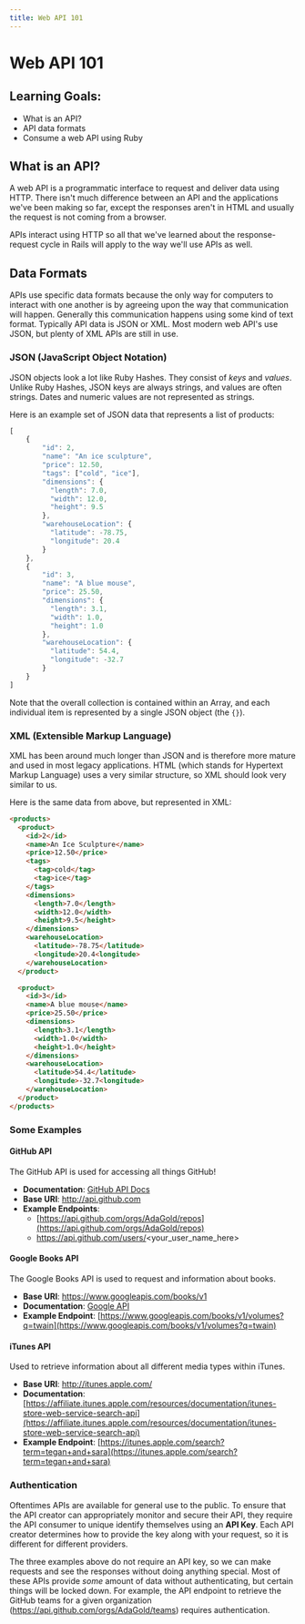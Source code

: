 ```yaml
---
title: Web API 101
---
```


# Web API 101

## Learning Goals:
- What is an API?
- API data formats
- Consume a web API using Ruby

## What is an API?
A web API is a programmatic interface to request and deliver data using HTTP. There isn't much difference between an API and the applications we've been making so far, except the responses aren't in HTML and usually the request is not coming from a browser.

APIs interact using HTTP so all that we've learned about the response-request cycle in Rails will apply to the way we'll use APIs as well.

## Data Formats
APIs use specific data formats because the only way for computers to interact with one another is by agreeing upon the way that communication will happen. Generally this communication happens using some kind of text format. Typically API data is JSON or XML. Most modern web API's use JSON, but plenty of XML APIs are still in use.

### JSON (JavaScript Object Notation)
JSON objects look a lot like Ruby Hashes. They consist of _keys_ and _values_. Unlike Ruby Hashes, JSON keys are always strings, and values are often strings. Dates and numeric values are not represented as strings.

Here is an example set of JSON data that represents a list of products:
```javascript
[
    {
        "id": 2,
        "name": "An ice sculpture",
        "price": 12.50,
        "tags": ["cold", "ice"],
        "dimensions": {
          "length": 7.0,
          "width": 12.0,
          "height": 9.5
        },
        "warehouseLocation": {
          "latitude": -78.75,
          "longitude": 20.4
        }
    },
    {
        "id": 3,
        "name": "A blue mouse",
        "price": 25.50,
        "dimensions": {
          "length": 3.1,
          "width": 1.0,
          "height": 1.0
        },
        "warehouseLocation": {
          "latitude": 54.4,
          "longitude": -32.7
        }
    }
]
```

Note that the overall collection is contained within an Array, and each individual item is represented by a single JSON object (the `{}`).

### XML (Extensible Markup Language)
XML has been around much longer than JSON and is therefore more mature and used in most legacy applications. HTML (which stands for Hypertext Markup Language) uses a very similar structure, so XML should look very similar to us.

Here is the same data from above, but represented in XML:
```html
<products>
  <product>
    <id>2</id>
    <name>An Ice Sculpture</name>
    <price>12.50</price>
    <tags>
      <tag>cold</tag>
      <tag>ice</tag>
    </tags>
    <dimensions>
      <length>7.0</length>
      <width>12.0</width>
      <height>9.5</height>
    </dimensions>
    <warehouseLocation>
      <latitude>-78.75</latitude>
      <longitude>20.4<longitude>
    </warehouseLocation>
  </product>

  <product>
    <id>3</id>
    <name>A blue mouse</name>
    <price>25.50</price>
    <dimensions>
      <length>3.1</length>
      <width>1.0</width>
      <height>1.0</height>
    </dimensions>
    <warehouseLocation>
      <latitude>54.4</latitude>
      <longitude>-32.7<longitude>
    </warehouseLocation>
  </product>
</products>
```

### Some Examples



#### GitHub API

The GitHub API is used for accessing all things GitHub!

- **Documentation**: [GitHub API Docs](https://developer.github.com/v3/)
- **Base URI**: http://api.github.com
- **Example Endpoints**:
    - [https://api.github.com/orgs/AdaGold/repos](https://api.github.com/orgs/AdaGold/repos)
    - https://api.github.com/users/<your_user_name_here>

#### Google Books API
The Google Books API is used to request and information about books.

- **Base URI**: https://www.googleapis.com/books/v1
- **Documentation**: [Google API](https://developers.google.com/books/docs/v1/using)
- **Example Endpoint**: [https://www.googleapis.com/books/v1/volumes?q=twain](https://www.googleapis.com/books/v1/volumes?q=twain)

#### iTunes API
Used to retrieve information about all different media types within iTunes.

- **Base URI**: http://itunes.apple.com/
- **Documentation**: [https://affiliate.itunes.apple.com/resources/documentation/itunes-store-web-service-search-api](https://affiliate.itunes.apple.com/resources/documentation/itunes-store-web-service-search-api)
- **Example Endpoint**: [https://itunes.apple.com/search?term=tegan+and+sara](https://itunes.apple.com/search?term=tegan+and+sara)

### Authentication
Oftentimes APIs are available for general use to the public. To ensure that the API creator can appropriately monitor and secure their API, they require the API consumer to unique identify themselves using an **API Key**. Each API creator determines how to provide the key along with your request, so it is different for different providers.

The three examples above do not require an API key, so we can make requests and see the responses without doing anything special. Most of these APIs provide _some_ amount of data without authenticating, but certain things will be locked down. For example, the API endpoint to retrieve the GitHub teams for a given organization (https://api.github.com/orgs/AdaGold/teams) requires authentication.
